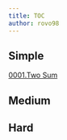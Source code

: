 ```yaml
---
title: TOC
author: rovo98
---
```


## Simple

[0001.Two Sum](./0001.Two-Sum.html)<br/>

## Medium

## Hard

